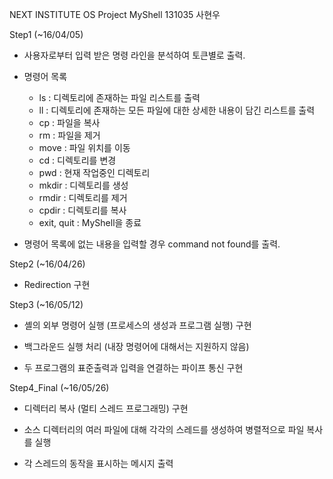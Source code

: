 NEXT INSTITUTE OS Project
MyShell
131035 사현우

Step1 (~16/04/05)

- 사용자로부터 입력 받은 명령 라인을 분석하여 토큰별로 출력.

- 명령어 목록
	- ls : 디렉토리에 존재하는 파일 리스트를 출력
	- ll : 디렉토리에 존재하는 모든 파일에 대한 상세한 내용이 담긴 리스트를 출력
	- cp : 파일을 복사
	- rm : 파일을 제거 
	- move : 파일 위치를 이동
	- cd : 디렉토리를 변경
	- pwd : 현재 작업중인 디렉토리
	- mkdir : 디렉토리를 생성
	- rmdir : 디렉토리를 제거
	- cpdir : 디렉토리를 복사
	- exit, quit : MyShell을 종료

- 명령어 목록에 없는 내용을 입력할 경우 command not found를 출력.


Step2 (~16/04/26)

- Redirection 구현


Step3 (~16/05/12)

- 셸의 외부 명령어 실행 (프로세스의 생성과 프로그램 실행) 구현

- 백그라운드 실행 처리 (내장 명령어에 대해서는 지원하지 않음)

- 두 프로그램의 표준출력과 입력을 연결하는 파이프 통신 구현


Step4_Final (~16/05/26)

- 디렉터리 복사 (멀티 스레드 프로그래밍) 구현

- 소스 디렉터리의 여러 파일에 대해 각각의 스레드를 생성하여 병렬적으로 파일 복사를 실행

- 각 스레드의 동작을 표시하는 메시지 출력
